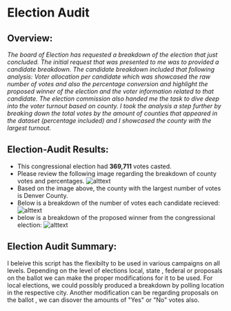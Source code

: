 # Election Audit 
## Overview: 
*The board of Election has requested a breakdown of the election that just concluded. The initial request that was presented to me was to provided a candidate breakdown. The candidate breakdown included that following analysis: Voter allocation per candidate which was showcased the raw number of votes and also the percentage conversion and highlight the proposed winner of the election and the voter information related to that candidate. The election commission also handed me the task to dive deep into the voter turnout based on county. I took the analysis a step further by breaking down the total votes by the amount of counties that appeared in the dataset (percentage included) and I showcased the county with the largest turnout.*

## **Election-Audit Results:**
- This congressional election had **369,711** votes casted.
- Please review the following image regarding the breakdown of county votes and percentages.
![alttext]()
- Based on the image above, the county with the largest number of votes is Denver County. 
- Below is a breakdown of the number of votes each candidate recieved:
![alttext]()
- below is a breakdown of the proposed winner from the congressional election:
![alttext]()


## **Election Audit Summary:**
I beleive this script has the flexibilty to be used in various campaigns on all levels. Depending on the level of elections local, state , federal or proposals on the ballot we can make the proper modifications for it to be used. For local elections, we could possibly produced a breakdown by polling location in the respective city. Another modification can be regarding proposals on the ballot , we can disover the amounts of "Yes" or "No" votes also. 

    